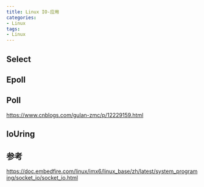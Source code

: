 ```yaml
---
title: Linux IO-应用
categories: 
- Linux
tags:
- Linux
---
```


## Select

## Epoll

## Poll

https://www.cnblogs.com/gulan-zmc/p/12229159.html

## IoUring

## 参考
https://doc.embedfire.com/linux/imx6/linux_base/zh/latest/system_programing/socket_io/socket_io.html
